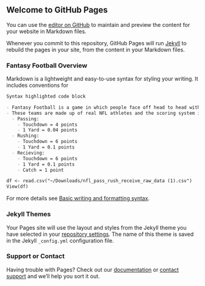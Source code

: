 ## Welcome to GitHub Pages

You can use the [editor on GitHub](https://github.com/NolanJolicoeur/Official-DSA/edit/gh-pages/index.md) to maintain and preview the content for your website in Markdown files.

Whenever you commit to this repository, GitHub Pages will run [Jekyll](https://jekyllrb.com/) to rebuild the pages in your site, from the content in your Markdown files.

### Fantasy Football Overview

Markdown is a lightweight and easy-to-use syntax for styling your writing. It includes conventions for

```Markdown
Syntax highlighted code block

- Fantasy Football is a game in which people face off head to head with fictional teams they created. 
- These teams are made up of real NFL athletes and the scoring system is based off actual NFL stats. 
  - Passing: 
    - Touchdown = 4 points
    - 1 Yard = 0.04 points
  - Rushing: 
    - Touchdown = 6 points 
    - 1 Yard = 0.1 points
  - Recieving: 
    - Touchdown = 6 points 
    - 1 Yard = 0.1 points 
    - Catch = 1 point
```

```Markdown
df <- read.csv("~/Downloads/nfl_pass_rush_receive_raw_data (1).csv")
View(df)
```





For more details see [Basic writing and formatting syntax](https://docs.github.com/en/github/writing-on-github/getting-started-with-writing-and-formatting-on-github/basic-writing-and-formatting-syntax).

### Jekyll Themes

Your Pages site will use the layout and styles from the Jekyll theme you have selected in your [repository settings](https://github.com/NolanJolicoeur/Official-DSA/settings/pages). The name of this theme is saved in the Jekyll `_config.yml` configuration file.

### Support or Contact

Having trouble with Pages? Check out our [documentation](https://docs.github.com/categories/github-pages-basics/) or [contact support](https://support.github.com/contact) and we’ll help you sort it out.

